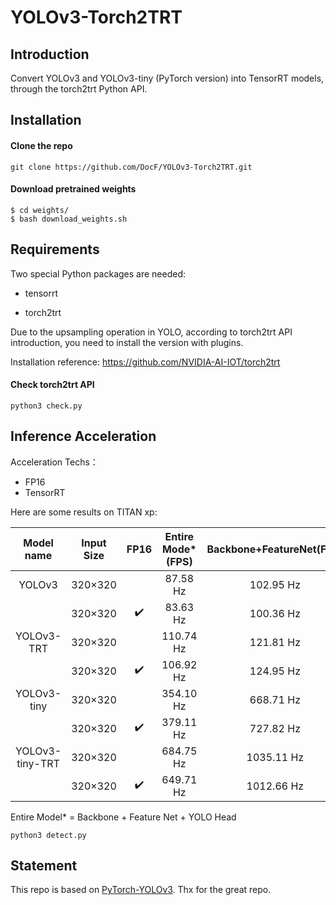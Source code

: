 # YOLOv3-Torch2TRT

## Introduction
Convert YOLOv3 and YOLOv3-tiny (PyTorch version) into TensorRT models, through the torch2trt Python API.

## Installation 
#### Clone the repo
    git clone https://github.com/DocF/YOLOv3-Torch2TRT.git
    
#### Download pretrained weights
    $ cd weights/
    $ bash download_weights.sh
 
## Requirements
Two special Python packages are needed:
  
* tensorrt
  
* torch2trt
  
 Due to the upsampling operation in YOLO, according to torch2trt API introduction, you need to install the version with plugins.
 
 Installation reference: https://github.com/NVIDIA-AI-IOT/torch2trt
 
#### Check torch2trt API

    python3 check.py
 
 
## Inference Acceleration
Acceleration Techs：
* FP16
* TensorRT


Here are some results on TITAN xp:

| Model name | Input Size |  FP16 | Entire Mode*(FPS) | Backbone+FeatureNet(FPS) | 
|:---------: |------------|:-----:|:-----------------:|:-------------:|
| YOLOv3  | 320×320 |  | 87.58 Hz| 102.95 Hz| 
|         | 320×320 | ✔️ | 83.63 Hz| 100.36 Hz| 
| YOLOv3-TRT  | 320×320 |  | 110.74 Hz| 121.81 Hz| 
|             | 320×320 |  ✔️ | 106.92 Hz| 124.95 Hz| 
| YOLOv3-tiny  | 320×320 | | 354.10 Hz| 668.71 Hz| 
|              | 320×320 |  ✔️ | 379.11 Hz| 727.82 Hz| 
| YOLOv3-tiny-TRT | 320×320 |  |684.75 Hz| 1035.11 Hz| 
|                 | 320×320 |  ✔️ |649.71 Hz| 1012.66 Hz| 

Entire Model* = Backbone + Feature Net + YOLO Head

    python3 detect.py

## Statement
This repo is based on [PyTorch-YOLOv3](https://github.com/eriklindernoren/PyTorch-YOLOv3). Thx for the great repo.




